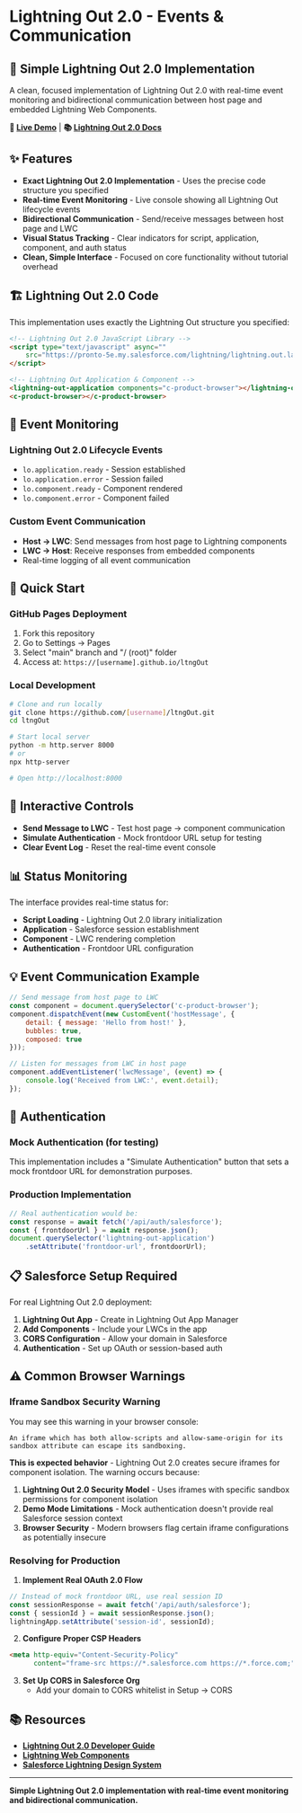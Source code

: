 # Lightning Out 2.0 - Events & Communication

## 🚀 Simple Lightning Out 2.0 Implementation

A clean, focused implementation of Lightning Out 2.0 with real-time event monitoring and bidirectional communication between host page and embedded Lightning Web Components.

**🔗 [Live Demo](https://[username].github.io/[repository-name])** | **📚 [Lightning Out 2.0 Docs](https://developer.salesforce.com/docs/platform/lwc/guide/use-apps-lightning-out.html)**

## ✨ Features

- **Exact Lightning Out 2.0 Implementation** - Uses the precise code structure you specified
- **Real-time Event Monitoring** - Live console showing all Lightning Out lifecycle events  
- **Bidirectional Communication** - Send/receive messages between host page and LWC
- **Visual Status Tracking** - Clear indicators for script, application, component, and auth status
- **Clean, Simple Interface** - Focused on core functionality without tutorial overhead

## 🏗️ Lightning Out 2.0 Code

This implementation uses exactly the Lightning Out structure you specified:

```html
<!-- Lightning Out 2.0 JavaScript Library -->
<script type="text/javascript" async="" 
    src="https://pronto-5e.my.salesforce.com/lightning/lightning.out.latest/index.iife.prod.js">
</script>

<!-- Lightning Out Application & Component -->
<lightning-out-application components="c-product-browser"></lightning-out-application>
<c-product-browser></c-product-browser>
```

## 🔄 Event Monitoring

### **Lightning Out 2.0 Lifecycle Events**
- `lo.application.ready` - Session established
- `lo.application.error` - Session failed  
- `lo.component.ready` - Component rendered
- `lo.component.error` - Component failed

### **Custom Event Communication**
- **Host → LWC**: Send messages from host page to Lightning components
- **LWC → Host**: Receive responses from embedded components
- Real-time logging of all event communication

## 🚀 Quick Start

### **GitHub Pages Deployment**
1. Fork this repository
2. Go to Settings → Pages
3. Select "main" branch and "/ (root)" folder
4. Access at: `https://[username].github.io/ltngOut`

### **Local Development**
```bash
# Clone and run locally
git clone https://github.com/[username]/ltngOut.git
cd ltngOut

# Start local server
python -m http.server 8000
# or
npx http-server

# Open http://localhost:8000
```

## 🔧 Interactive Controls

- **Send Message to LWC** - Test host page → component communication
- **Simulate Authentication** - Mock frontdoor URL setup for testing
- **Clear Event Log** - Reset the real-time event console

## 📊 Status Monitoring

The interface provides real-time status for:
- **Script Loading** - Lightning Out 2.0 library initialization
- **Application** - Salesforce session establishment
- **Component** - LWC rendering completion  
- **Authentication** - Frontdoor URL configuration

## 💡 Event Communication Example

```javascript
// Send message from host page to LWC
const component = document.querySelector('c-product-browser');
component.dispatchEvent(new CustomEvent('hostMessage', {
    detail: { message: 'Hello from host!' },
    bubbles: true,
    composed: true
}));

// Listen for messages from LWC in host page
component.addEventListener('lwcMessage', (event) => {
    console.log('Received from LWC:', event.detail);
});
```

## 🔐 Authentication

### **Mock Authentication (for testing)**
This implementation includes a "Simulate Authentication" button that sets a mock frontdoor URL for demonstration purposes.

### **Production Implementation**  
```javascript
// Real authentication would be:
const response = await fetch('/api/auth/salesforce');
const { frontdoorUrl } = await response.json();
document.querySelector('lightning-out-application')
    .setAttribute('frontdoor-url', frontdoorUrl);
```

## 📋 Salesforce Setup Required

For real Lightning Out 2.0 deployment:
1. **Lightning Out App** - Create in Lightning Out App Manager
2. **Add Components** - Include your LWCs in the app  
3. **CORS Configuration** - Allow your domain in Salesforce
4. **Authentication** - Set up OAuth or session-based auth

## ⚠️ Common Browser Warnings

### **Iframe Sandbox Security Warning**
You may see this warning in your browser console:
```
An iframe which has both allow-scripts and allow-same-origin for its sandbox attribute can escape its sandboxing.
```

**This is expected behavior** - Lightning Out 2.0 creates secure iframes for component isolation. The warning occurs because:

1. **Lightning Out 2.0 Security Model** - Uses iframes with specific sandbox permissions for component isolation
2. **Demo Mode Limitations** - Mock authentication doesn't provide real Salesforce session context
3. **Browser Security** - Modern browsers flag certain iframe configurations as potentially insecure

### **Resolving for Production**

1. **Implement Real OAuth 2.0 Flow**
```javascript
// Instead of mock frontdoor URL, use real session ID
const sessionResponse = await fetch('/api/auth/salesforce');
const { sessionId } = await sessionResponse.json();
lightningApp.setAttribute('session-id', sessionId);
```

2. **Configure Proper CSP Headers**
```html
<meta http-equiv="Content-Security-Policy" 
      content="frame-src https://*.salesforce.com https://*.force.com;">
```

3. **Set Up CORS in Salesforce Org**
   - Add your domain to CORS whitelist in Setup → CORS

## 📚 Resources

- **[Lightning Out 2.0 Developer Guide](https://developer.salesforce.com/docs/platform/lwc/guide/use-apps-lightning-out.html)**
- **[Lightning Web Components](https://lwc.dev/)**
- **[Salesforce Lightning Design System](https://www.lightningdesignsystem.com/)**

---

**Simple Lightning Out 2.0 implementation with real-time event monitoring and bidirectional communication.**
